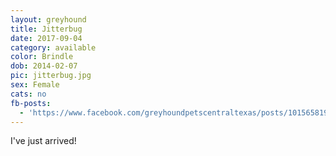 ```yaml
---
layout: greyhound
title: Jitterbug
date: 2017-09-04
category: available
color: Brindle
dob: 2014-02-07
pic: jitterbug.jpg
sex: Female
cats: no
fb-posts:
  - 'https://www.facebook.com/greyhoundpetscentraltexas/posts/10156581972673572:0'
---
```


I've just arrived!
